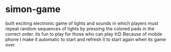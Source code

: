 # simon-game
 built exciting electronic game of lights and sounds in which players must repeat random sequences of lights by pressing the colored pads in the correct order.
 its fun to play for those who can play it😊
 Because of mobile phone I make it automatic to start and refresh it to start again when its game over.
